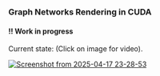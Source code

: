 ### Graph Networks Rendering in CUDA

#### !! Work in progress

Current state: (Click on image for video).

[![Screenshot from 2025-04-17 23-28-53](https://github.com/user-attachments/assets/76bc0e89-651f-43d3-84cb-cd0c9124bea5)](https://youtu.be/Fs9zQXKYNXo)
